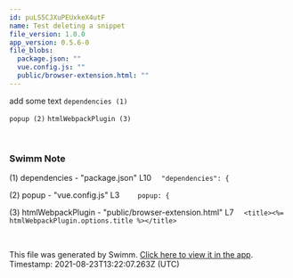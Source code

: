 ```yaml
---
id: puLS5CJXuPEUxkeX4utF
name: Test deleting a snippet
file_version: 1.0.0
app_version: 0.5.6-0
file_blobs:
  package.json: ""
  vue.config.js: ""
  public/browser-extension.html: ""
---
```


add some text `dependencies (1)`

`popup (2)` `htmlWebpackPlugin (3)`

<br/>

<!-- THIS IS AN AUTOGENERATED SECTION. DO NOT EDIT THIS SECTION DIRECTLY -->
### Swimm Note

(1) dependencies - "package.json" L10 `  "dependencies": {`

(2) popup - "vue.config.js" L3 `    popup: {`

(3) htmlWebpackPlugin - "public/browser-extension.html" L7 `  <title><%= htmlWebpackPlugin.options.title %></title>`

<br/>

This file was generated by Swimm. [Click here to view it in the app](http://localhost:5000/#/repos/Z2l0aHViJTNBJTNBc3ItZXh0ZW5zaW9uJTNBJTNBZG91ZWs=/docs/puLS5CJXuPEUxkeX4utF). Timestamp: 2021-08-23T13:22:07.263Z (UTC)